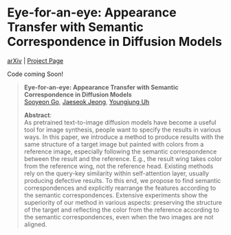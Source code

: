 # Eye-for-an-eye: Appearance Transfer with Semantic Correspondence in Diffusion Models

[arXiv]() | [Project Page]()

Code coming Soon!

> **Eye-for-an-eye: Appearance Transfer with Semantic Correspondence in Diffusion Models**<br>
> [Sooyeon Go]([https://drive.google.com/file/d/1d1TOCA20KmYnY8RvBvhFwku7QaaWIMZL/view?usp=share_link](https://sooyeon-go.github.io/)), [Jaeseok Jeong](https://drive.google.com/file/d/14uHCJLoR1AFydqV_neGjl1H2rjN4HBdv/view), [Youngjung Uh](https://vilab.yonsei.ac.kr/member/professor) <br>
> 
>**Abstract**: <br>
As pretrained text-to-image diffusion models have become a useful tool for image synthesis, people want to specify the results in various ways. In this paper, we introduce a method to produce results with the same structure of a target image but painted with colors from a reference image, especially following the semantic correspondence between the result and the reference. E.g., the result wing takes color from the reference wing, not the reference head. Existing methods rely on the query-key similarity within self-attention layer, usually producing defective results. To this end, we propose to find semantic correspondences and explicitly rearrange the features according to the semantic correspondences. Extensive experiments show the superiority of our method in various aspects: preserving the structure of the target and reflecting the color from the reference according to the semantic correspondences, even when the two images are not aligned.
